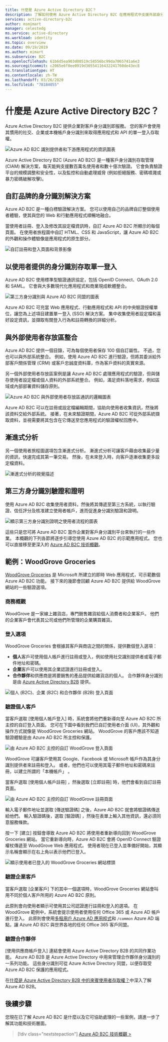 ```yaml
---
title: 什麼是 Azure Active Directory B2C？
description: 了解如何使用 Azure Active Directory B2C 在應用程式中支援外部身分識別，包括使用 Facebook、Google 和其他識別提供者的社交登入。
services: active-directory-b2c
author: msmimart
manager: celestedg
ms.service: active-directory
ms.workload: identity
ms.topic: overview
ms.date: 09/19/2019
ms.author: mimart
ms.subservice: B2C
ms.openlocfilehash: 61b6d5ea903d00519c58556bc99da7065741a6e3
ms.sourcegitcommit: c2065e6f0ee0919d36554116432241760de43ec8
ms.translationtype: HT
ms.contentlocale: zh-TW
ms.lasthandoff: 03/26/2020
ms.locfileid: "78184055"
---
```

# <a name="what-is-azure-active-directory-b2c"></a>什麼是 Azure Active Directory B2C？

Azure Active Directory B2C 提供企業對客戶身分識別即服務。 您的客戶會使用其慣用的社交、企業或本機帳戶身分識別來取得應用程式和 API 的單一登入存取權。

![Azure AD B2C 識別提供者和下游應用程式的資訊圖表](./media/overview/azureadb2c-overview.png)

Azure Active Directory B2C (Azure AD B2C) 是一種客戶身分識別存取管理 (CIAM) 解決方案，每天能夠支援數百萬名使用者和數十億次驗證。 它會負責驗證平台的規模調整和安全性，以及監控和自動處理威脅 (例如拒絕服務、密碼噴濺或暴力密碼破解攻擊)。

## <a name="custom-branded-identity-solution"></a>自訂品牌的身分識別解決方案

Azure AD B2C 是一種白標驗證解決方案。 您可以使用自己的品牌自訂整個使用者體驗，使其與您的 Web 和行動應用程式順暢地融合。

當使用者註冊、登入及修改其設定檔資訊時，自訂 Azure AD B2C 所顯示的每個頁面。 在使用者旅程圖中自訂 HTML、CSS 和 JavaScript，讓 Azure AD B2C 的外觀和操作體驗像是應用程式的原生部分。

![自訂註冊和登入頁面和背景影像](./media/overview/sign-in-small.png)

## <a name="single-sign-on-access-with-a-user-provided-identity"></a>以使用者提供的身分識別存取單一登入

Azure AD B2C 使用標準型驗證通訊協定，包括 OpenID Connect、OAuth 2.0 和 SAML。 它會與大多數現代化應用程式和商業現成軟體整合。

![第三方身分識別與 Azure AD B2C 同盟的圖表](./media/overview/scenario-singlesignon.png)

Azure AD B2C 可充當 Web 應用程式、行動應用程式和 API 的中央驗證授權單位，讓您為上述項目建置單一登入 (SSO) 解決方案。 集中收集使用者設定檔和喜好設定資訊，並擷取有關登入行為和註冊轉換的詳細分析。

## <a name="integrate-with-external-user-stores"></a>與外部使用者存放區整合

Azure AD B2C 提供一個目錄，可為每個使用者保存 100 個自訂屬性。 不過，您也可以與外部系統整合。 例如，使用 Azure AD B2C 進行驗證，但將其委派給外部客戶關係管理 (CRM) 或客戶忠誠度資料庫，作為客戶資料的真實來源。

另一個外部使用者存放區案例是讓 Azure AD B2C 處理應用程式的驗證，但與儲存使用者設定檔或個人資料的外部系統整合。 例如，滿足資料落地需求，例如區域或內部部署資料儲存原則。

![Azure AD B2C 與外部使用者存放區通訊的邏輯圖表](./media/overview/scenario-remoteprofile.png)

Azure AD B2C 可以在註冊或設定檔編輯期間，協助向使用者收集資訊，然後將該資料交給外部系統。 接著，在未來驗證期間，Azure AD B2C 可從外部系統擷取資料，並視需要將其包含在它傳送至您應用程式的驗證權杖回應中。

## <a name="progressive-profiling"></a>漸進式分析

另一個使用者旅程圖選項包含漸進式分析。 漸進式分析可讓客戶藉由收集最少量的資訊，快速完成其第一筆交易。 然後，在未來登入時，向客戶逐漸收集更多設定檔資料。

![漸進式分析的視覺描述](./media/overview/scenario-progressive.png)

## <a name="third-party-identity-verification-and-proofing"></a>第三方身分識別驗證和證明

使用 Azure AD B2C 收集使用者資料，然後將其傳遞至第三方系統，以執行驗證、信任評分及核准建立使用者帳戶，進而促進身分識別驗證和證明。

![顯示第三方身分識別證明之使用者流程的圖表](./media/overview/scenario-idproofing.png)

這些只是您可將 Azure AD B2C 當作企業對客戶身分識別平台來執行的一些作業。 本概觀的下列各節將逐步引導您使用 Azure AD B2C 的示範應用程式。 您也可以直接移至更深入的 [Azure AD B2C 技術概觀](technical-overview.md)。

## <a name="example-woodgrove-groceries"></a>範例：WoodGrove Groceries

[WoodGrove Groceries][woodgrove] 是 Microsoft 所建立的即時 Web 應用程式，可示範數個 Azure AD B2C 功能。 接下來的幾節會回顧 Azure AD B2C 提供給 WoodGrove 網站的一些驗證選項。

### <a name="business-overview"></a>商務概觀

WoodGrove 是一家線上雜貨店，專門銷售雜貨給個人消費者和企業客戶。 他們的企業客戶會代表其公司或他們所管理的企業購買雜貨。

### <a name="sign-in-options"></a>登入選項

WoodGrove Groceries 會根據其客戶與商店之間的關係，提供數個登入選項：

* **個人**客戶可使用個人帳戶進行註冊或登入，例如使用社交識別提供者或電子郵件地址和密碼。
* **企業**客戶可以使用其企業認證進行註冊或登入。
* **合作夥伴**和供應商是將要銷售的產品提供給雜貨店的個人。 合作夥伴身分識別是由 [Azure Active Directory B2B](../active-directory/b2b/what-is-b2b.md) 提供。

![個人 (B2C)、企業 (B2C) 和合作夥伴 (B2B) 登入頁面](./media/overview/woodgrove-overview.png)

### <a name="authenticate-individual-customers"></a>驗證個人客戶

當客戶選取 [使用個人帳戶登入]  時，系統會將他們重新導向至 Azure AD B2C 所主控的自訂登入頁面。 您可在下圖中看到我們已自訂使用者介面 (UI)，其外觀和操作方式就像是 WoodGrove Groceries 網站。 WoodGrove 的客戶應該不知道驗證體驗是由 Azure AD B2C 所主控和保護。

![由 Azure AD B2C 主控的自訂 WoodGrove 登入頁面](./media/overview/sign-in.png)

WoodGrove 可讓客戶使用其 Google、Facebook 或 Microsoft 帳戶作為其身分識別提供者來註冊和登入。 或者，他們也可以使用其電子郵件地址和密碼來註冊，以建立所謂的「本機帳戶」  。

當客戶選取 [使用個人帳戶註冊]  ，然後選取 [立即註冊]  時，他們會看到自訂註冊頁面。

![由 Azure AD B2C 主控的自訂 WoodGrove 註冊頁面](./media/overview/sign-up.png)

輸入電子郵件地址並選取 [傳送驗證碼]  之後，Azure AD B2C 就會將驗證碼傳送給他們。 輸入驗證碼後，選取 [驗證碼]  ，然後在表單上輸入其他資訊，還必須同意服務條款。

按一下 [建立]  按鈕會導致 Azure AD B2C 將使用者重新導向回到 WoodGrove Groceries 網站。 當它重新導向時，Azure AD B2C 會將 OpenID Connect 驗證權杖傳遞至 WoodGrove Web 應用程式。 使用者現在已登入並準備好開始，其顯示名稱會顯示在右上角以表示他們已登入。

![顯示使用者已登入的 WoodGrove Groceries 網站標頭](./media/overview/signed-in-individual.png)

### <a name="authenticate-business-customers"></a>驗證企業客戶

當客戶選取 [企業客戶]  下的其中一個選項時，WoodGrove Groceries 網站會叫用不同於個人客戶所用的 Azure AD B2C 原則。

此原則會向使用者顯示可使用其公司認證進行註冊和登入的選項。 在 WoodGrove 範例中，系統會提示使用者使用任何 Office 365 或 Azure AD 帳戶進行登入。 此原則會使用[多租用戶 Azure AD 應用程式](../active-directory/develop/howto-convert-app-to-be-multi-tenant.md)和 `/common` Azure AD 端點，讓 Azure AD B2C 與世界各地的任何 Office 365 客戶同盟。

### <a name="authenticate-partners"></a>驗證合作夥伴

[使用供應商帳戶登入]  連結會使用 Azure Active Directory B2B 的共同作業功能。 Azure AD B2B 是 Azure Active Directory 中用來管理合作夥伴身分識別的一系列功能。 這些身分識別可從 Azure Active Directory 同盟，以便存取受 Azure AD B2C 保護的應用程式。

在[什麼是 Azure Active Directory B2B 中的來賓使用者存取權？](../active-directory/b2b/what-is-b2b.md)中深入了解 Azure AD B2B。

<!-- UNCOMMENT WHEN REPO IS UPDATED WITH LATEST DEMO CODE
### Sample code

If you'd like to jump right into the code to see how the WoodGrove Groceries application is built, you can find the repository on GitHub:

[Azure-Samples/active-directory-external-identities-woodgrove-demo][woodgrove-repo] (GitHub)
-->

## <a name="next-steps"></a>後續步驟

您現在已了解 Azure AD B2C 是什麼以及它可協助處理的一些案例，請進一步了解其功能和技術層面。

> [!div class="nextstepaction"]
> [Azure AD B2C 技術概觀 >](technical-overview.md)

<!-- LINKS - External -->
[woodgrove]: https://aka.ms/ciamdemo
[woodgrove-repo]: https://github.com/Azure-Samples/active-directory-external-identities-woodgrove-demo
